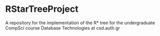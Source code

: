 # RStarTreeProject
A repository for the implementation of the R* tree for the undergraduate CompSci course Database Technologies at csd.auth.gr
